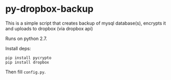# py-dropbox-backup

This is a simple script that creates backup of mysql database(s), encrypts it and uploads to dropbox (via dropbox api)

Runs on python 2.7.

Install deps:
```
pip install pycrypto
pip install dropbox
```

Then fill `config.py`.
